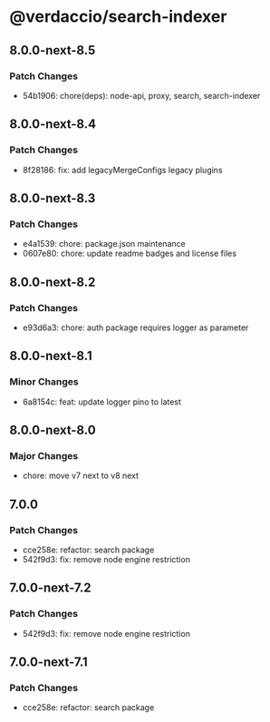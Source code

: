 # @verdaccio/search-indexer

## 8.0.0-next-8.5

### Patch Changes

- 54b1906: chore(deps): node-api, proxy, search, search-indexer

## 8.0.0-next-8.4

### Patch Changes

- 8f28186: fix: add legacyMergeConfigs legacy plugins

## 8.0.0-next-8.3

### Patch Changes

- e4a1539: chore: package.json maintenance
- 0607e80: chore: update readme badges and license files

## 8.0.0-next-8.2

### Patch Changes

- e93d6a3: chore: auth package requires logger as parameter

## 8.0.0-next-8.1

### Minor Changes

- 6a8154c: feat: update logger pino to latest

## 8.0.0-next-8.0

### Major Changes

- chore: move v7 next to v8 next

## 7.0.0

### Patch Changes

- cce258e: refactor: search package
- 542f9d3: fix: remove node engine restriction

## 7.0.0-next-7.2

### Patch Changes

- 542f9d3: fix: remove node engine restriction

## 7.0.0-next-7.1

### Patch Changes

- cce258e: refactor: search package
